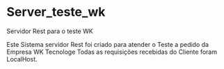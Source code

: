 # Server_teste_wk
 Servidor Rest para o teste WK
 
 Este Sistema servidor Rest foi criado para atender o Teste a pedido da Empresa WK Tecnologe
 Todas as requisições recebidas do Cliente foram LocalHost. 
